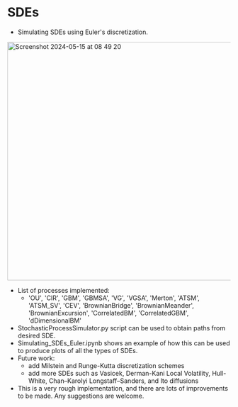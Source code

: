 # SDEs
- Simulating SDEs using Euler's discretization.

<img width="538" alt="Screenshot 2024-05-15 at 08 49 20" src="https://github.com/Boris-73-TA/SDEs/assets/129144076/0916880c-03a7-4fca-9841-5ceec3836094">

- List of processes implemented:
  - 'OU', 'CIR', 'GBM', 'GBMSA', 'VG', 'VGSA', 'Merton',
    'ATSM', 'ATSM_SV', 'CEV', 'BrownianBridge', 'BrownianMeander',
    'BrownianExcursion', 'CorrelatedBM', 'CorrelatedGBM', 'dDimensionalBM'
- StochasticProcessSimulator.py script can be used to obtain paths from desired SDE.
- Simulating_SDEs_Euler.ipynb shows an example of how this can be used to produce plots of all the types of SDEs. 
- Future work:
  - add Milstein and Runge-Kutta discretization schemes
  - add more SDEs such as Vasicek, Derman-Kani Local Volatility, Hull-White, Chan–Karolyi Longstaff–Sanders, and Ito diffusions
- This is a very rough implementation, and there are lots of improvements to be made. Any suggestions are welcome. 
